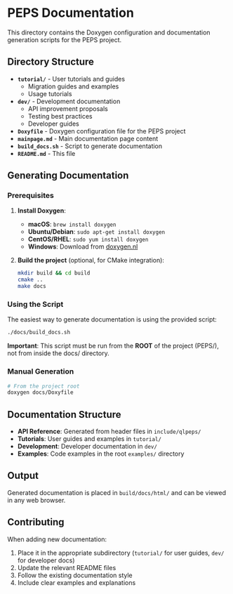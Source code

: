 # PEPS Documentation

This directory contains the Doxygen configuration and documentation generation scripts for the PEPS project.

## Directory Structure

- **`tutorial/`** - User tutorials and guides
  - Migration guides and examples
  - Usage tutorials
- **`dev/`** - Development documentation
  - API improvement proposals
  - Testing best practices
  - Developer guides
- **`Doxyfile`** - Doxygen configuration file for the PEPS project
- **`mainpage.md`** - Main documentation page content
- **`build_docs.sh`** - Script to generate documentation
- **`README.md`** - This file

## Generating Documentation

### Prerequisites

1. **Install Doxygen**:
   - **macOS**: `brew install doxygen`
   - **Ubuntu/Debian**: `sudo apt-get install doxygen`
   - **CentOS/RHEL**: `sudo yum install doxygen`
   - **Windows**: Download from [doxygen.nl](https://www.doxygen.nl/)

2. **Build the project** (optional, for CMake integration):
   ```bash
   mkdir build && cd build
   cmake ..
   make docs
   ```

### Using the Script

The easiest way to generate documentation is using the provided script:

```bash
./docs/build_docs.sh
```

**Important**: This script must be run from the **ROOT** of the project (PEPS/), not from inside the docs/ directory.

### Manual Generation

```bash
# From the project root
doxygen docs/Doxyfile
```

## Documentation Structure

- **API Reference**: Generated from header files in `include/qlpeps/`
- **Tutorials**: User guides and examples in `tutorial/`
- **Development**: Developer documentation in `dev/`
- **Examples**: Code examples in the root `examples/` directory

## Output

Generated documentation is placed in `build/docs/html/` and can be viewed in any web browser.

## Contributing

When adding new documentation:
1. Place it in the appropriate subdirectory (`tutorial/` for user guides, `dev/` for developer docs)
2. Update the relevant README files
3. Follow the existing documentation style
4. Include clear examples and explanations
